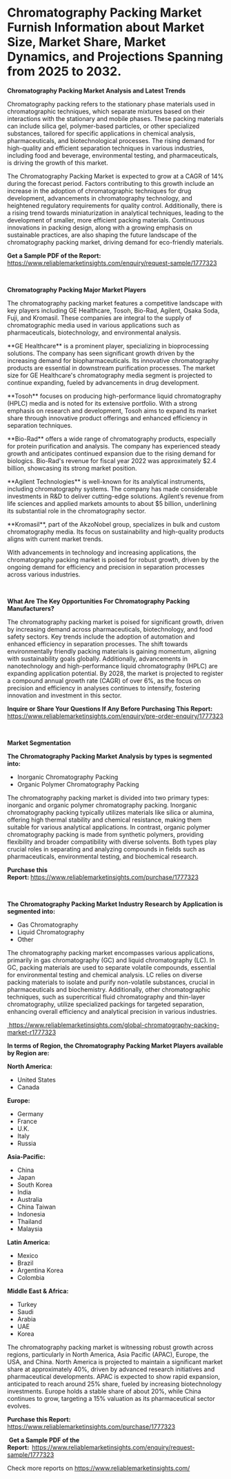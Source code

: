 <p><h1>Chromatography Packing Market Furnish Information about Market Size, Market Share, Market Dynamics, and Projections Spanning from 2025 to 2032.</h1></p><p><strong>Chromatography Packing Market Analysis and Latest Trends</strong></p>
<p><p>Chromatography packing refers to the stationary phase materials used in chromatographic techniques, which separate mixtures based on their interactions with the stationary and mobile phases. These packing materials can include silica gel, polymer-based particles, or other specialized substances, tailored for specific applications in chemical analysis, pharmaceuticals, and biotechnological processes. The rising demand for high-quality and efficient separation techniques in various industries, including food and beverage, environmental testing, and pharmaceuticals, is driving the growth of this market.</p><p>The Chromatography Packing Market is expected to grow at a CAGR of 14% during the forecast period. Factors contributing to this growth include an increase in the adoption of chromatographic techniques for drug development, advancements in chromatography technology, and heightened regulatory requirements for quality control. Additionally, there is a rising trend towards miniaturization in analytical techniques, leading to the development of smaller, more efficient packing materials. Continuous innovations in packing design, along with a growing emphasis on sustainable practices, are also shaping the future landscape of the chromatography packing market, driving demand for eco-friendly materials.</p></p>
<p><strong>Get a Sample PDF of the Report:&nbsp;</strong> <a href="https://www.reliablemarketinsights.com/enquiry/request-sample/1777323?utm_campaign=3040&utm_medium=2&utm_source=Github&utm_content=ia&utm_term=01042025&utm_id=chromatography-packing">https://www.reliablemarketinsights.com/enquiry/request-sample/1777323</a></p>
<p>&nbsp;</p>
<p><strong>Chromatography Packing Major Market Players</strong></p>
<p><p>The chromatography packing market features a competitive landscape with key players including GE Healthcare, Tosoh, Bio-Rad, Agilent, Osaka Soda, Fuji, and Kromasil. These companies are integral to the supply of chromatographic media used in various applications such as pharmaceuticals, biotechnology, and environmental analysis.</p><p>**GE Healthcare** is a prominent player, specializing in bioprocessing solutions. The company has seen significant growth driven by the increasing demand for biopharmaceuticals. Its innovative chromatography products are essential in downstream purification processes. The market size for GE Healthcare's chromatography media segment is projected to continue expanding, fueled by advancements in drug development.</p><p>**Tosoh** focuses on producing high-performance liquid chromatography (HPLC) media and is noted for its extensive portfolio. With a strong emphasis on research and development, Tosoh aims to expand its market share through innovative product offerings and enhanced efficiency in separation techniques.</p><p>**Bio-Rad** offers a wide range of chromatography products, especially for protein purification and analysis. The company has experienced steady growth and anticipates continued expansion due to the rising demand for biologics. Bio-Rad's revenue for fiscal year 2022 was approximately $2.4 billion, showcasing its strong market position.</p><p>**Agilent Technologies** is well-known for its analytical instruments, including chromatography systems. The company has made considerable investments in R&D to deliver cutting-edge solutions. Agilent’s revenue from life sciences and applied markets amounts to about $5 billion, underlining its substantial role in the chromatography sector.</p><p>**Kromasil**, part of the AkzoNobel group, specializes in bulk and custom chromatography media. Its focus on sustainability and high-quality products aligns with current market trends.</p><p>With advancements in technology and increasing applications, the chromatography packing market is poised for robust growth, driven by the ongoing demand for efficiency and precision in separation processes across various industries.</p></p>
<p>&nbsp;</p>
<p><strong>What Are The Key Opportunities For Chromatography Packing Manufacturers?</strong></p>
<p><p>The chromatography packing market is poised for significant growth, driven by increasing demand across pharmaceuticals, biotechnology, and food safety sectors. Key trends include the adoption of automation and enhanced efficiency in separation processes. The shift towards environmentally friendly packing materials is gaining momentum, aligning with sustainability goals globally. Additionally, advancements in nanotechnology and high-performance liquid chromatography (HPLC) are expanding application potential. By 2028, the market is projected to register a compound annual growth rate (CAGR) of over 6%, as the focus on precision and efficiency in analyses continues to intensify, fostering innovation and investment in this sector.</p></p>
<p><strong>Inquire or Share Your Questions If Any Before Purchasing This Report:</strong> <a href="https://www.reliablemarketinsights.com/enquiry/pre-order-enquiry/1777323?utm_campaign=3040&utm_medium=2&utm_source=Github&utm_content=ia&utm_term=01042025&utm_id=chromatography-packing">https://www.reliablemarketinsights.com/enquiry/pre-order-enquiry/1777323</a></p>
<p>&nbsp;</p>
<p><strong>Market Segmentation</strong></p>
<p><strong>The Chromatography Packing Market Analysis by types is segmented into:</strong></p>
<p><ul><li>Inorganic Chromatography Packing</li><li>Organic Polymer Chromatography Packing</li></ul></p>
<p><p>The chromatography packing market is divided into two primary types: inorganic and organic polymer chromatography packing. Inorganic chromatography packing typically utilizes materials like silica or alumina, offering high thermal stability and chemical resistance, making them suitable for various analytical applications. In contrast, organic polymer chromatography packing is made from synthetic polymers, providing flexibility and broader compatibility with diverse solvents. Both types play crucial roles in separating and analyzing compounds in fields such as pharmaceuticals, environmental testing, and biochemical research.</p></p>
<p><strong>Purchase this Report:&nbsp;</strong><a href="https://www.reliablemarketinsights.com/purchase/1777323?utm_campaign=3040&utm_medium=2&utm_source=Github&utm_content=ia&utm_term=01042025&utm_id=chromatography-packing">https://www.reliablemarketinsights.com/purchase/1777323</a></p>
<p>&nbsp;</p>
<p><strong>The Chromatography Packing Market Industry Research by Application is segmented into:</strong></p>
<p><ul><li>Gas Chromatography</li><li>Liquid Chromatography</li><li>Other</li></ul></p>
<p><p>The chromatography packing market encompasses various applications, primarily in gas chromatography (GC) and liquid chromatography (LC). In GC, packing materials are used to separate volatile compounds, essential for environmental testing and chemical analysis. LC relies on diverse packing materials to isolate and purify non-volatile substances, crucial in pharmaceuticals and biochemistry. Additionally, other chromatographic techniques, such as supercritical fluid chromatography and thin-layer chromatography, utilize specialized packings for targeted separation, enhancing overall efficiency and analytical precision in various industries.</p></p>
<p><a href="https://www.reliablemarketinsights.com/global-chromatography-packing-market-r1777323?utm_campaign=3040&utm_medium=2&utm_source=Github&utm_content=ia&utm_term=01042025&utm_id=chromatography-packing">&nbsp;https://www.reliablemarketinsights.com/global-chromatography-packing-market-r1777323</a></p>
<p><strong>In terms of Region, the Chromatography Packing Market Players available by Region are:</strong></p>
<p>
    <p> <strong> North America: </strong>
        <ul>
            <li>United States</li>
            <li>Canada</li>
        </ul>
        </p> 
    <p> <strong> Europe: </strong>
        <ul>
            <li>Germany</li>
            <li>France</li>
            <li>U.K.</li>
            <li>Italy</li>
            <li>Russia</li>
        </ul>
        </p> 
    <p> <strong> Asia-Pacific: </strong>
        <ul>
            <li>China</li>
            <li>Japan</li>
            <li>South Korea</li>
            <li>India</li>
            <li>Australia</li>
            <li>China Taiwan</li>
            <li>Indonesia</li>
            <li>Thailand</li>
            <li>Malaysia</li>
        </ul>
        </p> 
    <p> <strong> Latin America: </strong>
        <ul>
            <li>Mexico</li>
            <li>Brazil</li>
            <li>Argentina Korea</li>
            <li>Colombia</li>
        </ul>
        </p> 
    <p> <strong> Middle East & Africa: </strong>
        <ul>
            <li>Turkey</li>
            <li>Saudi</li>
            <li>Arabia</li>
            <li>UAE</li>
            <li>Korea</li>
        </ul>
    </p>
    </p>
<p><p>The chromatography packing market is witnessing robust growth across regions, particularly in North America, Asia Pacific (APAC), Europe, the USA, and China. North America is projected to maintain a significant market share at approximately 40%, driven by advanced research initiatives and pharmaceutical developments. APAC is expected to show rapid expansion, anticipated to reach around 25% share, fueled by increasing biotechnology investments. Europe holds a stable share of about 20%, while China continues to grow, targeting a 15% valuation as its pharmaceutical sector evolves.</p></p>
<p><strong>Purchase this Report: </strong><a href="https://www.reliablemarketinsights.com/purchase/1777323?utm_campaign=3040&utm_medium=2&utm_source=Github&utm_content=ia&utm_term=01042025&utm_id=chromatography-packing">https://www.reliablemarketinsights.com/purchase/1777323</a></p>
<p>&nbsp;<strong>Get a Sample PDF of the Report:&nbsp;&nbsp;</strong><a href="https://www.reliablemarketinsights.com/enquiry/request-sample/1777323?utm_campaign=3040&utm_medium=2&utm_source=Github&utm_content=ia&utm_term=01042025&utm_id=chromatography-packing">https://www.reliablemarketinsights.com/enquiry/request-sample/1777323</a></p>
<p><strong></strong></p>
<p>Check more reports on <a href="https://www.reliablemarketinsights.com/?utm_campaign=3040&utm_medium=2&utm_source=Github&utm_content=ia&utm_term=01042025&utm_id=chromatography-packing">https://www.reliablemarketinsights.com/</a></p>